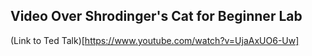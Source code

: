 ## Video Over Shrodinger's Cat for Beginner Lab

(Link to Ted Talk)[https://www.youtube.com/watch?v=UjaAxUO6-Uw]
